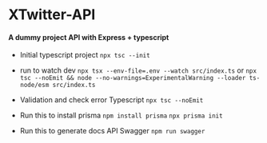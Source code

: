 # XTwitter-API

#### A dummy project API with Express + typescript

- Initial typescript project
  `npx tsc --init`

- run to watch dev
  `npx tsx --env-file=.env --watch src/index.ts`
  or
  `npx tsc --noEmit && node --no-warnings=ExperimentalWarning --loader ts-node/esm src/index.ts`

- Validation and check error Typescript
  `npx tsc --noEmit`

- Run this to install prisma
  `npm install prisma`
  `npx prisma init`

- Run this to generate docs API Swagger
  `npm run swagger`
